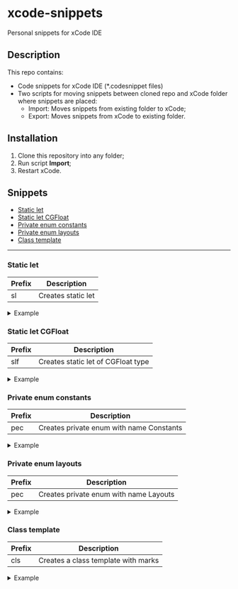 # xcode-snippets
Personal snippets for xCode IDE
## Description
This repo contains:
* Code snippets for xCode IDE (*.codesnippet files)
* Two scripts for moving snippets between cloned repo and xCode folder where snippets are placed:
    * Import: Moves snippets from existing folder to xCode;
    * Export: Moves snippets from xCode to existing folder.
## Installation
1. Clone this repository into any folder;
2. Run script **Import**;
3. Restart xCode.
## Snippets
* [Static let](#static-let)
* [Static let CGFloat](#static-let-cgfloat)
* [Private enum constants](#private-enum-constants)
* [Private enum layouts](#private-enum-layouts)
* [Class template](#class-template)
--------
### Static let
Prefix | Description
--- | ---
sl | Creates static let

<details>
<summary>Example</summary>

```swift
static let <#name#> = <#value#>
```
</details>

### Static let CGFloat
Prefix | Description
--- | ---
slf | Creates static let of CGFloat type

<details>
<summary>Example</summary>

```swift
static let <#name#>: CGFloat = <#value#>
```
</details>

### Private enum constants
Prefix | Description
--- | ---
pec | Creates private enum with name Constants

<details>
<summary>Example</summary>

```swift
private enum Constants {
    <#variables#>
}
```
</details>

### Private enum layouts
Prefix | Description
--- | ---
pec | Creates private enum with name Layouts

<details>
<summary>Example</summary>

```swift
private enum Layouts {
    <#variables#>
}
```
</details>

### Class template
Prefix | Description
--- | ---
cls | Creates a class template with marks

<details>
<summary>Example</summary>

```swift
class <#name#>: <#super class#> {

    // MARK: - Variables

    <#private let block#>

    <#private var block#>

    <#public let block#>

    <#public var block#>

    // MARK: - Initializers

    <#initializers block#>

    // MARK: - Overrides

    <#override functions block#>

    // MARK: - Public functions

    <#public functions block#>

    // MARK: - Private functions

    <#private functions block#>
}
```
</details>
